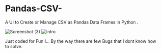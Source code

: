 # Pandas-CSV-
A UI to Create or Manage CSV  as Pandas Data Frames in Python .

![Screenshot (3)](https://github.com/KUDewmina/Pandas-CSV-/assets/165687248/54686876-85bb-4cd6-8f17-930f41d3cd87)
![Intro](https://github.com/KUDewmina/Pandas-CSV-/assets/165687248/9d943d24-117f-435c-bded-e4e87101fe71)

Just coded for Fun !...
By the way there are few Bugs that I dont know how to solve.
